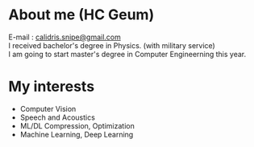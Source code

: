 # About me (HC Geum)
E-mail : calidris.snipe@gmail.com  
I received bachelor's degree in Physics. (with military service)  
I am going to start master's degree in Computer Engineerning this year.  
# My interests
- Computer Vision
- Speech and Acoustics
- ML/DL Compression, Optimization
- Machine Learning, Deep Learning
